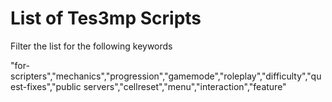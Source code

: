 # List of Tes3mp Scripts

Filter the list for the following keywords

"for-scripters","mechanics","progression","gamemode","roleplay","difficulty","quest-fixes","public servers","cellreset","menu","interaction","feature"